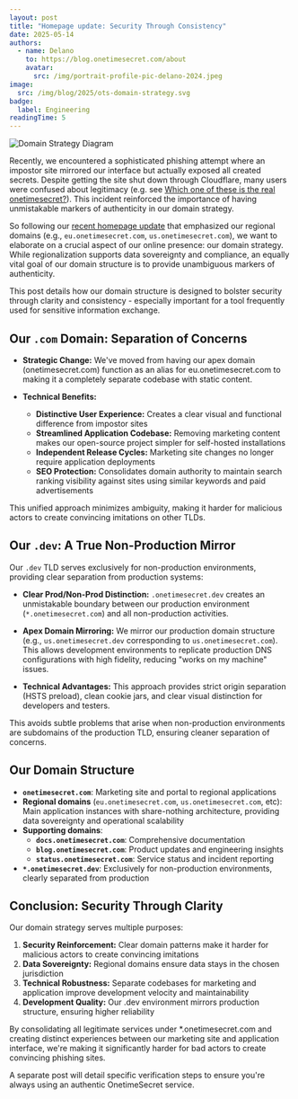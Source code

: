 ```yaml
---
layout: post
title: "Homepage update: Security Through Consistency"
date: 2025-05-14
authors:
  - name: Delano
    to: https://blog.onetimesecret.com/about
    avatar:
      src: /img/portrait-profile-pic-delano-2024.jpeg
image:
  src: /img/blog/2025/ots-domain-strategy.svg
badge:
  label: Engineering
readingTime: 5
---
```


![Domain Strategy Diagram](/img/blog/2025/ots-domain-strategy.svg)

Recently, we encountered a sophisticated phishing attempt where an impostor site mirrored our interface but actually exposed all created secrets. Despite getting the site shut down through Cloudflare, many users were confused about legitimacy (e.g. see [Which one of these is the real onetimesecret?](https://github.com/onetimesecret/onetimesecret/issues/1233)). This incident reinforced the importance of having unmistakable markers of authenticity in our domain strategy.

So following our [recent homepage update](/content/posts/2025-05-05-homepage-update-going-regional) that emphasized our regional domains (e.g., `eu.onetimesecret.com`, `us.onetimesecret.com`), we want to elaborate on a crucial aspect of our online presence: our domain strategy. While regionalization supports data sovereignty and compliance, an equally vital goal of our domain structure is to provide unambiguous markers of authenticity.

This post details how our domain structure is designed to bolster security through clarity and consistency - especially important for a tool frequently used for sensitive information exchange.


## Our `.com` Domain: Separation of Concerns

* **Strategic Change:** We've moved from having our apex domain (onetimesecret.com) function as an alias for eu.onetimesecret.com to making it a completely separate codebase with static content.

* **Technical Benefits:**
  * **Distinctive User Experience:** Creates a clear visual and functional difference from impostor sites
  * **Streamlined Application Codebase:** Removing marketing content makes our open-source project simpler for self-hosted installations
  * **Independent Release Cycles:** Marketing site changes no longer require application deployments
  * **SEO Protection:** Consolidates domain authority to maintain search ranking visibility against sites using similar keywords and paid advertisements

This unified approach minimizes ambiguity, making it harder for malicious actors to create convincing imitations on other TLDs.

## Our `.dev`: A True Non-Production Mirror

Our `.dev` TLD serves exclusively for non-production environments, providing clear separation from production systems:

* **Clear Prod/Non-Prod Distinction:** `.onetimesecret.dev` creates an unmistakable boundary between our production environment (`*.onetimesecret.com`) and all non-production activities.

* **Apex Domain Mirroring:** We mirror our production domain structure (e.g., `us.onetimesecret.dev` corresponding to `us.onetimesecret.com`). This allows development environments to replicate production DNS configurations with high fidelity, reducing "works on my machine" issues.

* **Technical Advantages:** This approach provides strict origin separation (HSTS preload), clean cookie jars, and clear visual distinction for developers and testers.

This avoids subtle problems that arise when non-production environments are subdomains of the production TLD, ensuring cleaner separation of concerns.

## Our Domain Structure

* **`onetimesecret.com`**: Marketing site and portal to regional applications
* **Regional domains** (`eu.onetimesecret.com`, `us.onetimesecret.com`, etc): Main application instances with share-nothing architecture, providing data sovereignty and operational scalability
* **Supporting domains**:
  * **`docs.onetimesecret.com`**: Comprehensive documentation
  * **`blog.onetimesecret.com`**: Product updates and engineering insights
  * **`status.onetimesecret.com`**: Service status and incident reporting
* **`*.onetimesecret.dev`**: Exclusively for non-production environments, clearly separated from production

## Conclusion: Security Through Clarity

Our domain strategy serves multiple purposes:

1. **Security Reinforcement:** Clear domain patterns make it harder for malicious actors to create convincing imitations
2. **Data Sovereignty:** Regional domains ensure data stays in the chosen jurisdiction
3. **Technical Robustness:** Separate codebases for marketing and application improve development velocity and maintainability
4. **Development Quality:** Our .dev environment mirrors production structure, ensuring higher reliability

By consolidating all legitimate services under *.onetimesecret.com and creating distinct experiences between our marketing site and application interface, we're making it significantly harder for bad actors to create convincing phishing sites.

A separate post will detail specific verification steps to ensure you're always using an authentic OnetimeSecret service.
